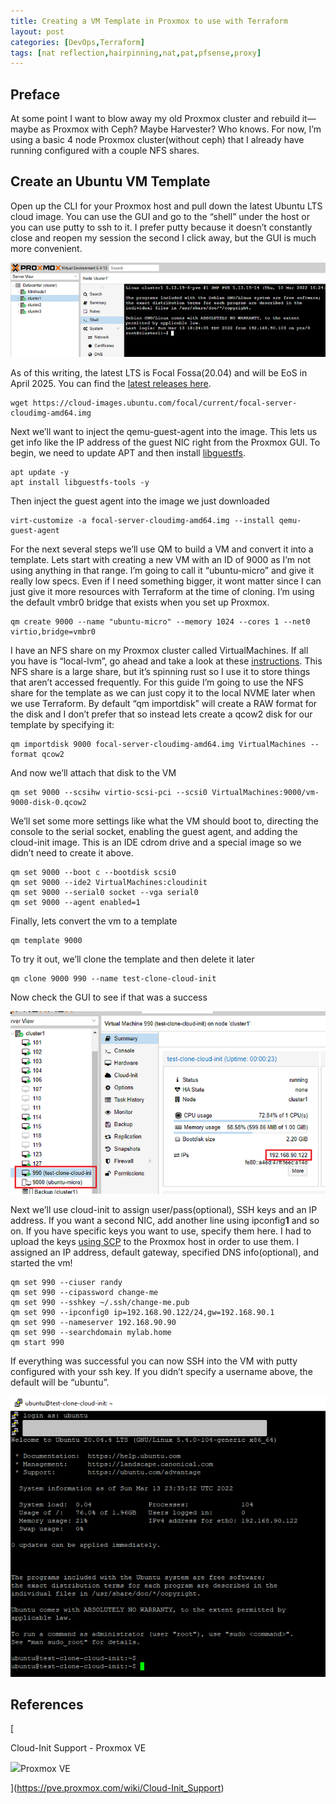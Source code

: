 ```yaml
---
title: Creating a VM Template in Proxmox to use with Terraform
layout: post
categories: [DevOps,Terraform]
tags: [nat reflection,hairpinning,nat,pat,pfsense,proxy]
---
```

## Preface

At some point I want to blow away my old Proxmox cluster and rebuild it— maybe as Proxmox with Ceph? Maybe Harvester? Who knows. For now, I’m using a basic 4 node Proxmox cluster(without ceph) that I already have running configured with a couple NFS shares.

## Create an Ubuntu VM Template

Open up the CLI for your Proxmox host and pull down the latest Ubuntu LTS cloud image. You can use the GUI and go to the “shell” under the host or you can use putty to ssh to it. I prefer putty because it doesn’t constantly close and reopen my session the second I click away, but the GUI is much more convenient.

![proxmox](/assets/images/proxmox.png)

As of this writing, the latest LTS is Focal Fossa(20.04) and will be EoS in April 2025. You can find the [latest releases here](https://cloud-images.ubuntu.com/releases/).

    wget https://cloud-images.ubuntu.com/focal/current/focal-server-cloudimg-amd64.img

Next we’ll want to inject the qemu-guest-agent into the image. This lets us get info like the IP address of the guest NIC right from the Proxmox GUI. To begin, we need to update APT and then install [libguestfs](https://libguestfs.org/).

    apt update -y
    apt install libguestfs-tools -y

Then inject the guest agent into the image we just downloaded

    virt-customize -a focal-server-cloudimg-amd64.img --install qemu-guest-agent

For the next several steps we’ll use QM to build a VM and convert it into a template. Lets start with creating a new VM with an ID of 9000 as I’m not using anything in that range. I’m going to call it “ubuntu-micro” and give it really low specs. Even if I need something bigger, it wont matter since I can just give it more resources with Terraform at the time of cloning. I’m using the default vmbr0 bridge that exists when you set up Proxmox.

    qm create 9000 --name "ubuntu-micro" --memory 1024 --cores 1 --net0 virtio,bridge=vmbr0

I have an NFS share on my Proxmox cluster called VirtualMachines. If all you have is “local-lvm”, go ahead and take a look at these [instructions](https://pve.proxmox.com/wiki/Cloud-Init_Support). This NFS share is a large share, but it’s spinning rust so I use it to store things that aren’t accessed frequently. For this guide I’m going to use the NFS share for the template as we can just copy it to the local NVME later when we use Terraform. By default “qm importdisk” will create a RAW format for the disk and I don’t prefer that so instead lets create a qcow2 disk for our template by specifying it:

    qm importdisk 9000 focal-server-cloudimg-amd64.img VirtualMachines --format qcow2

And now we’ll attach that disk to the VM

    qm set 9000 --scsihw virtio-scsi-pci --scsi0 VirtualMachines:9000/vm-9000-disk-0.qcow2

We’ll set some more settings like what the VM should boot to, directing the console to the serial socket, enabling the guest agent, and adding the cloud-init image. This is an IDE cdrom drive and a special image so we didn’t need to create it above.

    qm set 9000 --boot c --bootdisk scsi0
    qm set 9000 --ide2 VirtualMachines:cloudinit
    qm set 9000 --serial0 socket --vga serial0
    qm set 9000 --agent enabled=1

Finally, lets convert the vm to a template

    qm template 9000

To try it out, we’ll clone the template and then delete it later

    qm clone 9000 990 --name test-clone-cloud-init

Now check the GUI to see if that was a success

![Template](/assets/images/template.png)

Next we’ll use cloud-init to assign user/pass(optional), SSH keys and an IP address. If you want a second NIC, add another line using ipconfig**1** and so on. If you have specific keys you want to use, specify them here. I had to upload the keys [using SCP](https://winscp.net/eng/index.php) to the Proxmox host in order to use them. I assigned an IP address, default gateway, specified DNS info(optional), and started the vm!

    qm set 990 --ciuser randy
    qm set 990 --cipassword change-me
    qm set 990 --sshkey ~/.ssh/change-me.pub
    qm set 990 --ipconfig0 ip=192.168.90.122/24,gw=192.168.90.1
    qm set 990 --nameserver 192.168.90.90
    qm set 990 --searchdomain mylab.home
    qm start 990

If everything was successful you can now SSH into the VM with putty configured with your ssh key. If you didn’t specify a username above, the default will be “ubuntu”.

![Success](/assets/images/clonedvmcli.png)

## References

[

Cloud-Init Support - Proxmox VE

![](https://pve.proxmox.com/favicon.ico)Proxmox VE

](https://pve.proxmox.com/wiki/Cloud-Init_Support)
